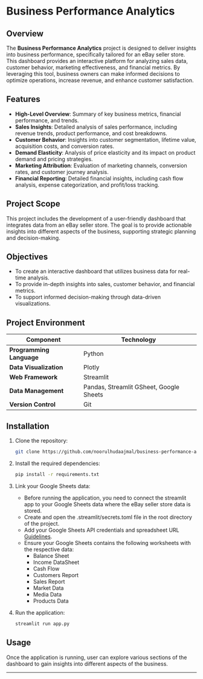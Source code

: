 # Business Performance Analytics

## Overview
The **Business Performance Analytics** project is designed to deliver insights into business performance, specifically tailored for an eBay seller store. This dashboard provides an interactive platform for analyzing sales data, customer behavior, marketing effectiveness, and financial metrics. By leveraging this tool, business owners can make informed decisions to optimize operations, increase revenue, and enhance customer satisfaction.

## Features
- **High-Level Overview**: Summary of key business metrics, financial performance, and trends.
- **Sales Insights**: Detailed analysis of sales performance, including revenue trends, product performance, and cost breakdowns.
- **Customer Behavior**: Insights into customer segmentation, lifetime value, acquisition costs, and conversion rates.
- **Demand Elasticity**: Analysis of price elasticity and its impact on product demand and pricing strategies.
- **Marketing Attribution**: Evaluation of marketing channels, conversion rates, and customer journey analysis.
- **Financial Reporting**: Detailed financial insights, including cash flow analysis, expense categorization, and profit/loss tracking.

## Project Scope
This project includes the development of a user-friendly dashboard that integrates data from an eBay seller store. The goal is to provide actionable insights into different aspects of the business, supporting strategic planning and decision-making.

## Objectives
- To create an interactive dashboard that utilizes business data for real-time analysis.
- To provide in-depth insights into sales, customer behavior, and financial metrics.
- To support informed decision-making through data-driven visualizations.

## Project Environment
| **Component**           | **Technology**         |
|-------------------------|------------------------|
| **Programming Language** | Python                 |
| **Data Visualization**  | Plotly                 |
| **Web Framework**       | Streamlit              |
| **Data Management**     | Pandas, Streamlit GSheet, Google Sheets |
| **Version Control**     | Git                    |

## Installation
1. Clone the repository:
   ```bash
   git clone https://github.com/noorulhudaajmal/business-performance-analytics.git
   ```
2. Install the required dependencies:
    ```bash
    pip install -r requirements.txt
    ```
3. Link your Google Sheets data:
   - Before running the application, you need to connect the streamlit app to your Google Sheets data where the eBay seller store data is stored.
   - Create and open the .streamlit/secrets.toml file in the root directory of the project.
   - Add your Google Sheets API credentials and spreadsheet URL [Guidelines](https://docs.streamlit.io/develop/tutorials/databases/private-gsheet).
   - Ensure your Google Sheets contains the following worksheets with the respective data:
       - Balance Sheet
       - Income DataSheet
       - Cash Flow
       - Customers Report
       - Sales Report
       - Market Data
       - Media Data
       - Products Data

5. Run the application:
    ```bash
    streamlit run app.py
    ```

## Usage
Once the application is running, user can explore various sections of the dashboard to gain insights into different aspects of the business.

---
